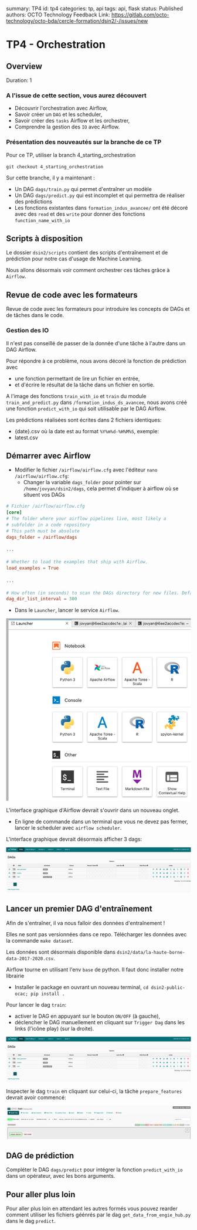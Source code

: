 summary: TP4
id: tp4
categories: tp, api
tags: api, flask
status: Published
authors: OCTO Technology
Feedback Link: https://gitlab.com/octo-technology/octo-bda/cercle-formation/dsin2/-/issues/new

# TP4 - Orchestration

## Overview
Duration: 1

### A l'issue de cette section, vous aurez découvert

- Découvrir l'orchestration avec Airflow,
- Savoir créer un `DAG` et les scheduler,
- Savoir créer des `tasks` Airflow et les orchestrer,
- Comprendre la gestion des `IO` avec Airflow.

### Présentation des nouveautés sur la branche de ce TP

Pour ce TP, utiliser la branch 4_starting_orchestration

`git checkout 4_starting_orchestration`

Sur cette branche, il y a maintenant : 
- Un DAG `dags/train.py` qui permet d'entraîner un modèle
- Un DAG `dags/predict.py` qui est incomplet et qui permettra de réaliser des prédictions
- Les fonctions existantes dans `formation_indus_avancee/` ont été décoré avec des `read` et des `write` pour donner des 
fonctions `function_name_with_io`
 

## Scripts à disposition

Le dossier `dsin2/scripts` contient des scripts d'entraînement et de prédiction pour notre cas d'usage de Machine Learning.

Nous allons désormais voir comment orchestrer ces tâches grâce à `Airflow`.

## Revue de code avec les formateurs

Revue de code avec les formateurs pour introduire les concepts de DAGs et de tâches dans le code.

### Gestion des IO

Il n'est pas conseillé de passer de la donnée d'une tâche à l'autre dans un DAG Airflow.

Pour répondre à ce problème, nous avons décoré la fonction de prédiction avec

- une fonction permettant de lire un fichier en entrée,
- et d'écrire le résultat de la tâche dans un fichier en sortie.

A l'image des fonctions `train_with_io` et `train` du module `train_and_predict.py` dans `/formation_indus_ds_avancee`, nous avons créé une fonction `predict_with_io` qui soit utilisable par le DAG Airflow.

Les prédictions réalisées sont écrites dans 2 fichiers identiques:

- {date}.csv où la date est au format `%Y%m%d-%H%M%S`, exemple:
- latest.csv

## Démarrer avec Airflow

- Modifier le fichier `/airflow/airflow.cfg` avec l'éditeur `nano /airflow/airflow.cfg`:
  - Changer la variable `dags_folder` pour pointer sur `/home/jovyan/dsin2/dags`, cela permet d'indiquer à airflow où se situent vos DAGs

```toml
# Fichier /airflow/airflow.cfg
[core]
# The folder where your airflow pipelines live, most likely a
# subfolder in a code repository
# This path must be absolute
dags_folder = /airflow/dags

...

# Whether to load the examples that ship with Airflow.
load_examples = True

...

# How often (in seconds) to scan the DAGs directory for new files. Default to 5 minutes.
dag_dir_list_interval = 300
```

- Dans le `Launcher`, lancer le service `Airflow`.

![launcher](./docs/tp4/launcher-airflow.png)

L'interface graphique d'Airflow devrait s'ouvrir dans un nouveau onglet.

- En ligne de commande dans un terminal que vous ne devez pas fermer, lancer le scheduler avec `airflow scheduler`.

L'interface graphique devrait désormais afficher 3 dags:

![ui-airflow](./docs/tp4/ui-airflow-start.png)

## Lancer un premier DAG d'entraînement

Afin de s'entraîner, il va nous falloir des données d'entraînement !

Elles ne sont pas versionnées dans ce repo. Télécharger les données avec la commande `make dataset`.

Les données sont désormais disponible dans `dsin2/data/la-haute-borne-data-2017-2020.csv`.

Airflow tourne en utilisant l'env `base` de python. Il faut donc installer notre librairie 

- Installer le package en ouvrant un nouveau terminal, `cd dsin2-public-ocac; pip install .`

Pour lancer le dag `train`:

- activer le DAG en appuyant sur le bouton `ON/OFF` (à gauche),
- déclencher le DAG manuellement en cliquant sur `Trigger Dag` dans les links (l'icône play)  (sur la droite).

![ui-airflow](./docs/tp4/ui-airflow-start.png)

Inspecter le dag `train` en cliquant sur celui-ci, la tâche `prepare_features` devrait avoir commencé:

![train-dag](./docs/tp4/train-prepare-features.png)

## DAG de prédiction

Compléter le DAG `dags/predict` pour intégrer la fonction `predict_with_io` dans un opérateur, avec les bons arguments.


## Pour aller plus loin
Pour aller plus loin en attendant les autres formés vous pouvez rearder comment utiliser les fichiers géénrés par le dag `get_data_from_engie_hub.py` dans le dag `predict`. 
